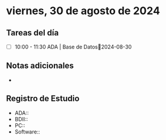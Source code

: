 # viernes, 30 de agosto de 2024

## Tareas del día
- [ ] 10:00 - 11:30 ADA | Base de Datos📅2024-08-30
## Notas adicionales
- 
## Registro de Estudio
- ADA::
- BDII::
- PC::
- Software::
